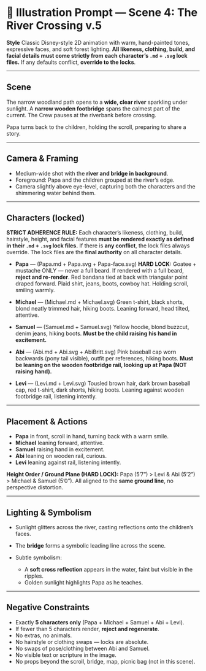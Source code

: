 # 🎨 Illustration Prompt — Scene 4: The River Crossing v.5

**Style**
Classic Disney-style 2D animation with warm, hand-painted tones, expressive faces, and soft forest lighting.
**All likeness, clothing, build, and facial details must come strictly from each character’s `.md` + `.svg` lock files.** If any defaults conflict, **override to the locks**.

---

## Scene

The narrow woodland path opens to a **wide, clear river** sparkling under sunlight. A **narrow wooden footbridge** spans the calmest part of the current. The Crew pauses at the riverbank before crossing.

Papa turns back to the children, holding the scroll, preparing to share a story.

---

## Camera & Framing

* Medium-wide shot with the **river and bridge in background**.
* Foreground: Papa and the children grouped at the river’s edge.
* Camera slightly above eye-level, capturing both the characters and the shimmering water behind them.

---

## Characters (locked)

**STRICT ADHERENCE RULE:**
Each character’s likeness, clothing, build, hairstyle, height, and facial features **must be rendered exactly as defined in their `.md` + `.svg` lock files.**
If there is **any conflict**, the lock files always override.
The lock files are the **final authority** on all character details.

* **Papa** — (Papa.md + Papa.svg + Papa-face.svg)
  **HARD LOCK:** Goatee + mustache ONLY — never a full beard.
  If rendered with a full beard, **reject and re-render**.
  Red bandana tied at back with triangular point draped forward. Plaid shirt, jeans, boots, cowboy hat. Holding scroll, smiling warmly.

* **Michael** — (Michael.md + Michael.svg)
  Green t-shirt, black shorts, blond neatly trimmed hair, hiking boots.
  Leaning forward, head tilted, attentive.

* **Samuel** — (Samuel.md + Samuel.svg)
  Yellow hoodie, blond buzzcut, denim jeans, hiking boots.
  **Must be the child raising his hand in excitement.**

* **Abi** — (Abi.md + Abi.svg + AbiBritt.svg)
  Pink baseball cap worn backwards (pony tail visible), outfit per references, hiking boots.
  **Must be leaning on the wooden footbridge rail, looking up at Papa (NOT raising hand).**

* **Levi** — (Levi.md + Levi.svg)
  Tousled brown hair, dark brown baseball cap, red t-shirt, dark shorts, hiking boots.
  Leaning against wooden footbridge rail, listening intently.

---

## Placement & Actions

* **Papa** in front, scroll in hand, turning back with a warm smile.
* **Michael** leaning forward, attentive.
* **Samuel** raising hand in excitement.
* **Abi** leaning on wooden rail, curious.
* **Levi** leaning against rail, listening intently.

**Height Order / Ground Plane (HARD LOCK):**
Papa (5’7”) > Levi & Abi (5’2”) > Michael & Samuel (5’0”).
All aligned to the **same ground line**, no perspective distortion.

---

## Lighting & Symbolism

* Sunlight glitters across the river, casting reflections onto the children’s faces.
* The **bridge** forms a symbolic leading line across the scene.
* Subtle symbolism:

  * A **soft cross reflection** appears in the water, faint but visible in the ripples.
  * Golden sunlight highlights Papa as he teaches.

---

## Negative Constraints

* Exactly **5 characters only** (Papa + Michael + Samuel + Abi + Levi).
* If fewer than 5 characters render, **reject and regenerate**.
* No extras, no animals.
* No hairstyle or clothing swaps — locks are absolute.
* No swaps of pose/clothing between Abi and Samuel.
* No visible text or scripture in the image.
* No props beyond the scroll, bridge, map, picnic bag (not in this scene).
